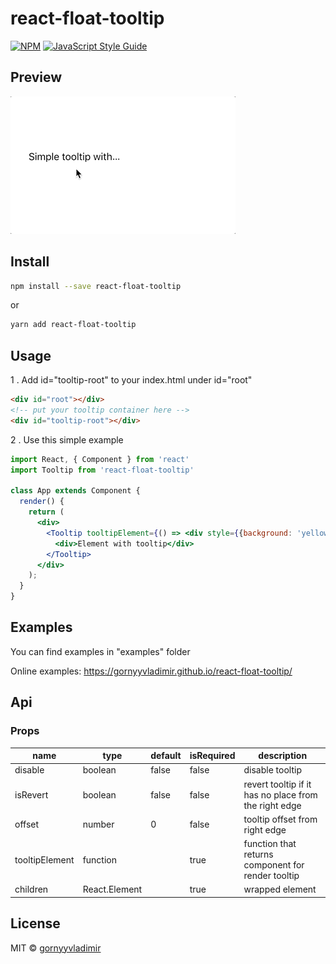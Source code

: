 # react-float-tooltip

> 

[![NPM](https://img.shields.io/npm/v/react-float-tooltip.svg)](https://www.npmjs.com/package/react-float-tooltip) [![JavaScript Style Guide](https://img.shields.io/badge/code_style-standard-brightgreen.svg)](https://standardjs.com)

## Preview

![react-float-tooltip gif](https://raw.githubusercontent.com/gornyyvladimir/react-float-tooltip/master/tooltip.gif)

## Install

```bash
npm install --save react-float-tooltip
```

or

```bash
yarn add react-float-tooltip
```

## Usage

1 . Add id="tooltip-root" to your index.html under id="root"
```html
<div id="root"></div>
<!-- put your tooltip container here -->
<div id="tooltip-root"></div>
```

2 . Use this simple example

```jsx
import React, { Component } from 'react'
import Tooltip from 'react-float-tooltip'

class App extends Component {
  render() {
    return (
      <div>
        <Tooltip tooltipElement={() => <div style={{background: 'yellow'}}>Tooltip</div>}>
          <div>Element with tooltip</div>
        </Tooltip>
      </div>
    );
  }
}
```

## Examples
You can find examples in "examples" folder

Online examples: <https://gornyyvladimir.github.io/react-float-tooltip/>

## Api
### Props

| name           | type          | default | isRequired | description                                           |
|----------------|---------------|---------|------------|-------------------------------------------------------|
| disable        | boolean       | false   | false      | disable tooltip                                       |
| isRevert       | boolean       | false   | false      | revert tooltip if it has no place from the right edge |
| offset         | number        | 0       | false      | tooltip offset from right edge                        |
| tooltipElement | function      |         | true       | function that returns component for render tooltip    |
| children       | React.Element |         | true       | wrapped element                                       |

## License

MIT © [gornyyvladimir](https://github.com/gornyyvladimir)
